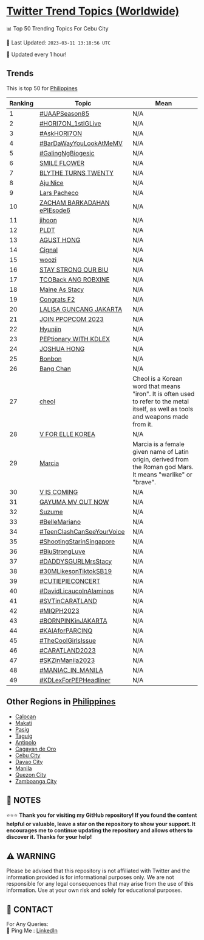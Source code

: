 [Twitter Trend Topics (Worldwide)](https://github.com/ErcinDedeoglu/Twitter-Trend-Topics)
==========


📊 Top 50 Trending Topics For Cebu City

📆 Last Updated: `2023-03-11 13:18:56 UTC`

🔧 Updated every 1 hour!


## Trends

This is top 50 for [Philippines](</Philippines>)

| Ranking | Topic | Mean |
| ------- | ------------ | ------------ |
| 1 | [#UAAPSeason85](http://twitter.com/search?q=%23UAAPSeason85) | N/A |
| 2 | [#HORI7ON_1stIGLive](http://twitter.com/search?q=%23HORI7ON_1stIGLive) | N/A |
| 3 | [#AskHORI7ON](http://twitter.com/search?q=%23AskHORI7ON) | N/A |
| 4 | [#BarDaWayYouLookAtMeMV](http://twitter.com/search?q=%23BarDaWayYouLookAtMeMV) | N/A |
| 5 | [#GalingNgBiogesic](http://twitter.com/search?q=%23GalingNgBiogesic) | N/A |
| 6 | [SMILE FLOWER](http://twitter.com/search?q=SMILE+FLOWER) | N/A |
| 7 | [BLYTHE TURNS TWENTY](http://twitter.com/search?q=BLYTHE+TURNS+TWENTY) | N/A |
| 8 | [Aju Nice](http://twitter.com/search?q=Aju+Nice) | N/A |
| 9 | [Lars Pacheco](http://twitter.com/search?q=Lars+Pacheco) | N/A |
| 10 | [ZACHAM BARKADAHAN ePIEsode6](http://twitter.com/search?q=ZACHAM+BARKADAHAN+ePIEsode6) | N/A |
| 11 | [jihoon](http://twitter.com/search?q=jihoon) | N/A |
| 12 | [PLDT](http://twitter.com/search?q=PLDT) | N/A |
| 13 | [AGUST HONG](http://twitter.com/search?q=AGUST+HONG) | N/A |
| 14 | [Cignal](http://twitter.com/search?q=Cignal) | N/A |
| 15 | [woozi](http://twitter.com/search?q=woozi) | N/A |
| 16 | [STAY STRONG OUR BIU](http://twitter.com/search?q=STAY+STRONG+OUR+BIU) | N/A |
| 17 | [TCOBack ANG ROBXINE](http://twitter.com/search?q=TCOBack+ANG+ROBXINE) | N/A |
| 18 | [Maine As Stacy](http://twitter.com/search?q=Maine+As+Stacy) | N/A |
| 19 | [Congrats F2](http://twitter.com/search?q=Congrats+F2) | N/A |
| 20 | [LALISA GUNCANG JAKARTA](http://twitter.com/search?q=LALISA+GUNCANG+JAKARTA) | N/A |
| 21 | [JOIN PPOPCOM 2023](http://twitter.com/search?q=JOIN+PPOPCOM+2023) | N/A |
| 22 | [Hyunjin](http://twitter.com/search?q=Hyunjin) | N/A |
| 23 | [PEPtionary WITH KDLEX](http://twitter.com/search?q=PEPtionary+WITH+KDLEX) | N/A |
| 24 | [JOSHUA HONG](http://twitter.com/search?q=JOSHUA+HONG) | N/A |
| 25 | [Bonbon](http://twitter.com/search?q=Bonbon) | N/A |
| 26 | [Bang Chan](http://twitter.com/search?q=Bang+Chan) | N/A |
| 27 | [cheol](http://twitter.com/search?q=cheol) | Cheol is a Korean word that means "iron". It is often used to refer to the metal itself, as well as tools and weapons made from it. |
| 28 | [V FOR ELLE KOREA](http://twitter.com/search?q=V+FOR+ELLE+KOREA) | N/A |
| 29 | [Marcia](http://twitter.com/search?q=Marcia) | Marcia is a female given name of Latin origin, derived from the Roman god Mars. It means "warlike" or "brave". |
| 30 | [V IS COMING](http://twitter.com/search?q=V+IS+COMING) | N/A |
| 31 | [GAYUMA MV OUT NOW](http://twitter.com/search?q=GAYUMA+MV+OUT+NOW) | N/A |
| 32 | [Suzume](http://twitter.com/search?q=Suzume) | N/A |
| 33 | [#BelleMariano](http://twitter.com/search?q=%23BelleMariano) | N/A |
| 34 | [#TeenClashCanSeeYourVoice](http://twitter.com/search?q=%23TeenClashCanSeeYourVoice) | N/A |
| 35 | [#ShootingStarinSingapore](http://twitter.com/search?q=%23ShootingStarinSingapore) | N/A |
| 36 | [#BiuStrongLuve](http://twitter.com/search?q=%23BiuStrongLuve) | N/A |
| 37 | [#DADDYSGURLMrsStacy](http://twitter.com/search?q=%23DADDYSGURLMrsStacy) | N/A |
| 38 | [#30MLikesonTiktokSB19](http://twitter.com/search?q=%2330MLikesonTiktokSB19) | N/A |
| 39 | [#CUTIEPIECONCERT](http://twitter.com/search?q=%23CUTIEPIECONCERT) | N/A |
| 40 | [#DavidLicaucoInAlaminos](http://twitter.com/search?q=%23DavidLicaucoInAlaminos) | N/A |
| 41 | [#SVTinCARATLAND](http://twitter.com/search?q=%23SVTinCARATLAND) | N/A |
| 42 | [#MIQPH2023](http://twitter.com/search?q=%23MIQPH2023) | N/A |
| 43 | [#BORNPINKinJAKARTA](http://twitter.com/search?q=%23BORNPINKinJAKARTA) | N/A |
| 44 | [#KAIAforPARCINQ](http://twitter.com/search?q=%23KAIAforPARCINQ) | N/A |
| 45 | [#TheCoolGirlsIssue](http://twitter.com/search?q=%23TheCoolGirlsIssue) | N/A |
| 46 | [#CARATLAND2023](http://twitter.com/search?q=%23CARATLAND2023) | N/A |
| 47 | [#SKZinManila2023](http://twitter.com/search?q=%23SKZinManila2023) | N/A |
| 48 | [#MANIAC_IN_MANILA](http://twitter.com/search?q=%23MANIAC_IN_MANILA) | N/A |
| 49 | [#KDLexForPEPHeadliner](http://twitter.com/search?q=%23KDLexForPEPHeadliner) | N/A |



## Other Regions in [Philippines](</Philippines>)

* [Calocan](</Philippines/Calocan.md>)
* [Makati](</Philippines/Makati.md>)
* [Pasig](</Philippines/Pasig.md>)
* [Taguig](</Philippines/Taguig.md>)
* [Antipolo](</Philippines/Antipolo.md>)
* [Cagayan de Oro](</Philippines/Cagayan de Oro.md>)
* [Cebu City](</Philippines/Cebu City.md>)
* [Davao City](</Philippines/Davao City.md>)
* [Manila](</Philippines/Manila.md>)
* [Quezon City](</Philippines/Quezon City.md>)
* [Zamboanga City](</Philippines/Zamboanga City.md>)



## 📝 NOTES

⭐⭐⭐ **Thank you for visiting my GitHub repository! If you found the content helpful or valuable, leave a star on the repository to show your support. It encourages me to continue updating the repository and allows others to discover it. Thanks for your help!**


## ⚠️ WARNING

Please be advised that this repository is not affiliated with Twitter and the information provided is for informational purposes only. We are not responsible for any legal consequences that may arise from the use of this information. Use at your own risk and solely for educational purposes.


## 📨 CONTACT

 For Any Queries:  
            🏓 Ping Me : [LinkedIn](https://www.linkedin.com/in/ercindedeoglu/)
